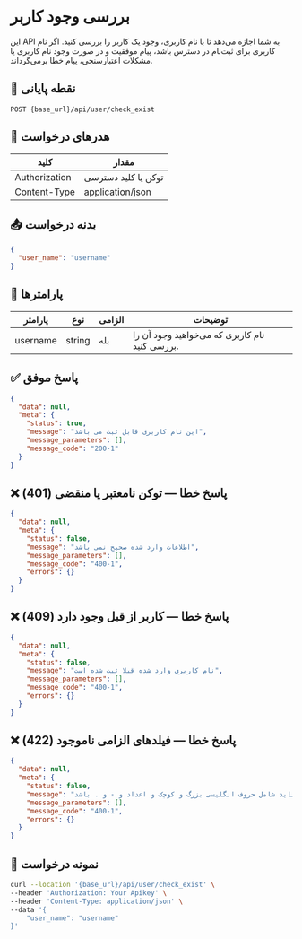 # بررسی وجود کاربر

این API به شما اجازه می‌دهد تا با نام کاربری، وجود یک کاربر را بررسی کنید. اگر نام کاربری برای ثبت‌نام در دسترس باشد،
پیام موفقیت و در صورت وجود نام کاربری یا مشکلات اعتبارسنجی، پیام خطا برمی‌گرداند.

## 📍 نقطه پایانی

```
POST {base_url}/api/user/check_exist
```

## 🧾 هدرهای درخواست

| کلید          | مقدار               |
|---------------|---------------------|
| Authorization | توکن یا کلید دسترسی |
| Content-Type  | application/json    |

## 📤 بدنه درخواست

```json
{
  "user_name": "username"
}
```

## 📝 پارامترها

| پارامتر  | نوع    | الزامی | توضیحات                                         |
|----------|--------|--------|-------------------------------------------------|
| username | string | بله    | نام کاربری  که می‌خواهید وجود آن را بررسی کنید. |

## ✅ پاسخ موفق

```json
{
  "data": null,
  "meta": {
    "status": true,
    "message": "این نام کاربری قابل ثبت می باشد",
    "message_parameters": [],
    "message_code": "200-1"
  }
}
```

## ❌ پاسخ خطا — توکن نامعتبر یا منقضی (401)

```json
{
  "data": null,
  "meta": {
    "status": false,
    "message": "اطلاعات وارد شده صحیح نمی باشد",
    "message_parameters": [],
    "message_code": "400-1",
    "errors": {}
  }
}
```

## ❌ پاسخ خطا — کاربر از قبل وجود دارد (409)

```json
{
  "data": null,
  "meta": {
    "status": false,
    "message": "نام کاربری وارد شده قبلا ثبت شده است",
    "message_parameters": [],
    "message_code": "400-1",
    "errors": {}
  }
}
```

## ❌ پاسخ خطا — فیلدهای الزامی ناموجود (422)

```json
{
  "data": null,
  "meta": {
    "status": false,
    "message": "نام کاربری باید شامل حروف انگلیسی بزرگ و کوچک و اعداد و - و . باشد",
    "message_parameters": [],
    "message_code": "400-1",
    "errors": {}
  }
}
```

## 🧪 نمونه درخواست

```bash
curl --location '{base_url}/api/user/check_exist' \
--header 'Authorization: Your Apikey' \
--header 'Content-Type: application/json' \
--data '{
    "user_name": "username"
}'
```
